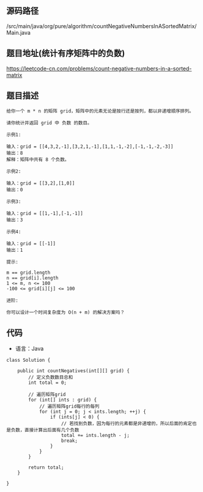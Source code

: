 ## 源码路径

/src/main/java/org/pure/algorithm/countNegativeNumbersInASortedMatrix/Main.java

## 题目地址(统计有序矩阵中的负数)

https://leetcode-cn.com/problems/count-negative-numbers-in-a-sorted-matrix

## 题目描述

```
给你一个 m * n 的矩阵 grid，矩阵中的元素无论是按行还是按列，都以非递增顺序排列。 

请你统计并返回 grid 中 负数 的数目。

示例1:

输入：grid = [[4,3,2,-1],[3,2,1,-1],[1,1,-1,-2],[-1,-1,-2,-3]]
输出：8
解释：矩阵中共有 8 个负数。

示例2:

输入：grid = [[3,2],[1,0]]
输出：0

示例3:

输入：grid = [[1,-1],[-1,-1]]
输出：3

示例4:

输入：grid = [[-1]]
输出：1

提示:

m == grid.length
n == grid[i].length
1 <= m, n <= 100
-100 <= grid[i][j] <= 100

进阶:

你可以设计一个时间复杂度为 O(n + m) 的解决方案吗？
```

## 代码

- 语言：Java

```
class Solution {

    public int countNegatives(int[][] grid) {
        // 定义负数数目总和
        int total = 0;

        // 遍历矩阵grid
        for (int[] ints : grid) {
            // 遍历矩阵grid每行的每列
            for (int j = 0; j < ints.length; ++j) {
                if (ints[j] < 0) {
                    // 若找到负数，因为每行的元素都是非递增的，所以后面的肯定也是负数，直接计算出后面有几个负数
                    total += ints.length - j;
                    break;
                }
            }
        }

        return total;
    }

}
```